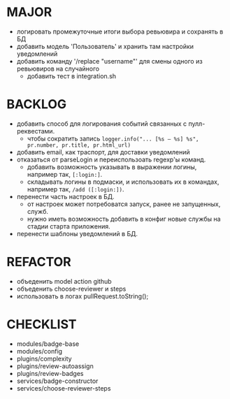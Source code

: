 # MAJOR
  * логировать промежуточные итоги выбора ревьювира и сохранять в БД
  * добавить модель 'Пользователь' и хранить там настройки уведомлений
  * добавить команду '/replace "username"' для смены одного из ревьювиров на случайного
    * добавить тест в integration.sh

# BACKLOG
  * добавить способ для логирования событий связанных с пулл-реквестами.
    * чтобы сократить запись `logger.info("... [%s – %s] %s", pr.number, pr.title, pr.html_url)`
  * добавить email, как траспорт, для доставки уведомлений
  * отказаться от parseLogin и переиспользоать regexp'ы команд.
    * добавить возможность указывать в выражении логины, например так, `[:login:]`.
    * складывать логины в подмаски, и использовать их в командах, например так, `/add ([:login:])`.
  * перенести часть настроек в БД.
    * от настроек может потребоватся запуск, ранее не запущенных, служб.
    * нужно иметь возможность добавить в конфиг новые службы на стадии старта приложения.
  * перенести шаблоны уведомлений в БД.

# REFACTOR
  * объеденить model action github
  * объеденить choose-reviewer и steps
  * использовать в логах pullRequest.toString();

# CHECKLIST
  * modules/badge-base
  * modules/config
  * plugins/complexity
  * plugins/review-autoassign
  * plugins/review-badges
  * services/badge-constructor
  * services/choose-reviewer-steps
